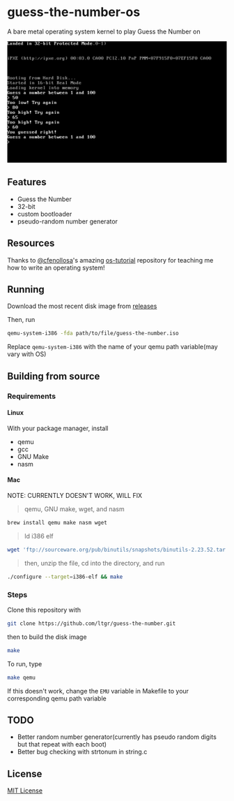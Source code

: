 # guess-the-number-os
A bare metal operating system kernel to play Guess the Number on

![screenshot](screenshots/1.png)

## Features
- Guess the Number
- 32-bit
- custom bootloader
- pseudo-random number generator

## Resources
Thanks to [@cfenollosa](https://github.com/cfenollosa)'s amazing [os-tutorial](https://github.com/cfenollosa/os-tutorial) repository for teaching me how to write an operating system!

## Running
Download the most recent disk image from [releases](https://github.com/ltgr/guess-the-number/releases/)

Then, run
```sh
qemu-system-i386 -fda path/to/file/guess-the-number.iso
```
Replace `qemu-system-i386` with the name of your qemu path variable(may vary with OS)

## Building from source
### Requirements
#### Linux
With your package manager, install
- qemu
- gcc
- GNU Make
- nasm

#### Mac
NOTE: CURRENTLY DOESN'T WORK, WILL FIX
> qemu, GNU make, wget, and nasm
```sh
brew install qemu make nasm wget
```

> ld i386 elf
```sh
wget 'ftp://sourceware.org/pub/binutils/snapshots/binutils-2.23.52.tar.bz2'
```
> then, unzip the file, cd into the directory, and run
```sh
./configure --target=i386-elf && make
```

### Steps

Clone this repository with
```sh
git clone https://github.com/ltgr/guess-the-number.git
```
then to build the disk image
```sh
make
```

To run, type
```sh
make qemu
```

If this doesn't work, change the `EMU` variable in Makefile to your corresponding qemu path variable

## TODO
- Better random number generator(currently has pseudo random digits but that repeat with each boot)
- Better bug checking with strtonum in string.c

## License
[MIT License](https://github.com/ltgr/guess-the-number/blob/master/LICENSE)
